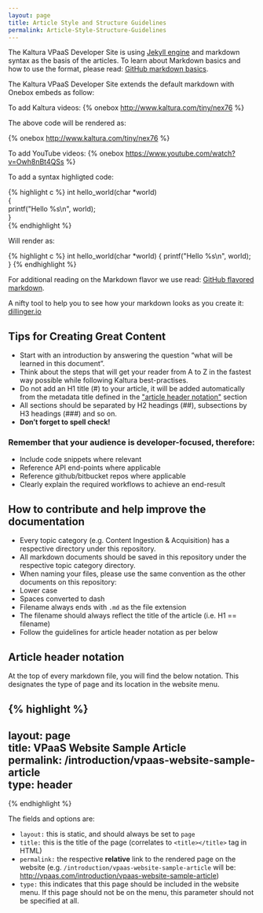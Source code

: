 ```yaml
---
layout: page
title: Article Style and Structure Guidelines
permalink: Article-Style-Structure-Guidelines
---
```


The Kaltura VPaaS Developer Site is using [Jekyll engine](http://jekyllrb.com/) and markdown syntax as the basis of the articles.
To learn about Markdown basics and how to use the format, please read: [GitHub markdown basics](https://help.github.com/articles/markdown-basics/).

The Kaltura VPaaS Developer Site extends the default markdown with Onebox embeds as follow:

To add Kaltura videos: 
&#123;% onebox http://www.kaltura.com/tiny/nex76 %&#125;

The above code will be rendered as:

{% onebox http://www.kaltura.com/tiny/nex76 %}

To add YouTube videos: 
&#123;% onebox https://www.youtube.com/watch?v=Owh8nBt4QSs %&#125;

To add a syntax highligted code:

&#123;% highlight c %&#125;
int hello_world(char *world)  
{  
    printf("Hello %s\n", world);  
}  
&#123;% endhighlight %&#125;

Will render as:

{% highlight c %}
int hello_world(char *world)
{
    printf("Hello %s\n", world);
}
{% endhighlight %}

For additional reading on the Markdown flavor we use read: [GitHub flavored markdown](https://help.github.com/articles/github-flavored-markdown/).

A nifty tool to help you to see how your markdown looks as you create it: [dillinger.io](http://dillinger.io/)

## Tips for Creating Great Content

* Start with an introduction by answering the question “what will be learned in this document”.
* Think about the steps that will get your reader from A to Z in the fastest way possible while following Kaltura best-practises.
* Do not add an H1 title (#) to your article, it will be added automatically from the metadata title defined in the ["article header notation"](#header-notation) section
* All sections should be separated by H2 headings (##), subsections by H3 headings (###) and so on.
* **Don’t forget to spell check!**

### Remember that your audience is developer-focused, therefore:

* Include code snippets where relevant
* Reference API end-points where applicable
* Reference github/bitbucket repos where applicable
* Clearly explain the required workflows to achieve an end-result


## How to contribute and help improve the documentation

* Every topic category (e.g. Content Ingestion & Acquisition) has a respective directory under this repository.
* All markdown documents should be saved in this repository under the respective topic category directory.
* When naming your files, please use the same convention as the other documents on this repository:
 * Lower case
 * Spaces converted to dash
 * Filename always ends with `.md` as the file extension
 * The filename should always reflect the title of the article (i.e. H1 == filename)
* Follow the guidelines for article header notation as per below


## <a name="header-notation"></a>Article header notation
At the top of every markdown file, you will find the below notation. This designates the type of page and its location in the website menu.

{% highlight %}
---
layout: page  
title: VPaaS Website Sample Article  
permalink: /introduction/vpaas-website-sample-article  
type: header  
---
{% endhighlight %}


The fields and options are:  

* `layout:` this is static, and should always be set to `page`
* `title:` this is the title of the page (correlates to `<title></title>` tag in HTML)
* `permalink:` the respective **relative** link to the rendered page on the website (e.g. `/introduction/vpaas-website-sample-article` will be: http://vpaas.com/introduction/vpaas-website-sample-article)
* `type:` this indicates that this page should be included in the website menu. If this page should not be on the menu, this parameter should not be specified at all.

